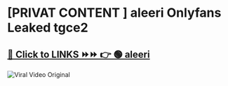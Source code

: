 
 # [PRIVAT CONTENT ] aleeri Onlyfans Leaked tgce2

## <h2><a href="https://clipsfans.com/aleeri&ref=git">🔗 Click to LINKS ⏩⏩ 👉 🟢 aleeri </a></h2>

<a href="https://clipsfans.com/aleeri&ref=git" rel="nofollow" data-target="animated-image.originalLink"><img src="https://i.ibb.co.com/xMMVF88/686577567.gif" alt="Viral Video Original" style="max-width: 100%; display: inline-block;" data-target="animated-image.originalImage"></a>

